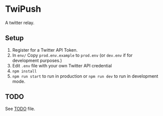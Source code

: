 # TwiPush

A twitter relay.

## Setup

   1. Register for a Twitter API Token.
   1. In `env/` Copy `prod.env.example` to `prod.env` (or `dev.env` if for development purposes.)
   1. Edit `.env` file with your own Twitter API credential 
   1. `npm install`
   1. `npm run start` to run in production or `npm run dev` to run in development mode.
   
## TODO

See [TODO](TODO) file.
